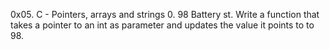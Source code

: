 0x05. C - Pointers, arrays and strings
0. 98 Battery st.
Write a function that takes a pointer to an int as parameter and updates the value it points to to 98.

